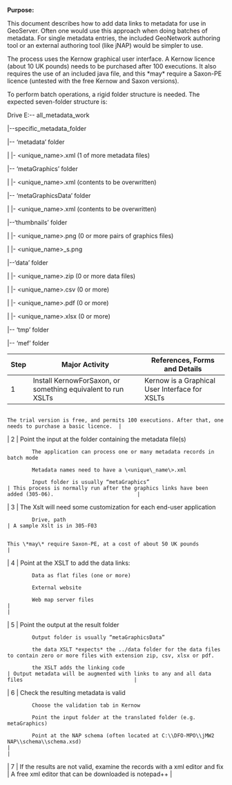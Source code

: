 ﻿**Purpose:**

This document describes how to add data links to metadata for use in GeoServer. Often one would use this approach when doing batches of metadata. For single metadata entries, the included GeoNetwork authoring tool or an external authoring tool (like jNAP) would be simpler to use.

The process uses the Kernow graphical user interface. A Kernow licence (about 10 UK pounds) needs to be purchased after 100 executions. It also requires the use of an included java file, and this \*may\* require a Saxon-PE licence (untested with the free Kernow and Saxon versions).

To perform batch operations, a rigid folder structure is needed. The expected seven-folder structure is:

Drive E:-- all\_metadata\_work

|--specific\_metadata\_folder

|-- ‘metadata’ folder

| |- \<unique\_name\>.xml (1 of more metadata files)

|-- ‘metaGraphics’ folder

| |- \<unique\_name\>.xml (contents to be overwritten)

|-- ‘metaGraphicsData’ folder

| |- \<unique\_name\>.xml (contents to be overwritten)

|--‘thumbnails’ folder

| |- \<unique\_name\>.png (0 or more pairs of graphics files)

| |- \<unique\_name\>\_s.png

|--‘data’ folder

| |- \<unique\_name\>.zip (0 or more data files)

| |- \<unique\_name\>.csv (0 or more)

| |- \<unique\_name\>.pdf (0 or more)

| |- \<unique\_name\>.xlsx (0 or more)

|-- ‘tmp’ folder

|-- ‘mef’ folder

| **Step** | **Major Activity**                                                                                                                | **References, Forms and Details**                                                                         |
|----------|-----------------------------------------------------------------------------------------------------------------------------------|-----------------------------------------------------------------------------------------------------------|
| 1        | Install KernowForSaxon, or something equivalent to run XSLTs                                                                      | Kernow is a Graphical User Interface for XSLTs                                                            
                                                                                                                                                                                                                                                           
                                                                                                                                                The trial version is free, and permits 100 executions. After that, one needs to purchase a basic licence.  |
| 2        | Point the input at the folder containing the metadata file(s)                                                                     
                                                                                                                                               
            The application can process one or many metadata records in batch mode                                                             
                                                                                                                                               
            Metadata names need to have a \<unique\_name\>.xml                                                                                 
                                                                                                                                               
            Input folder is usually “metaGraphics”                                                                                             | This process is normally run after the graphics links have been added (305-06).                           |
| 3        | The Xslt will need some customization for each end-user application                                                               
                                                                                                                                               
            Drive, path                                                                                                                        | A sample Xslt is in 305-F03                                                                               
                                                                                                                                                                                                                                                           
                                                                                                                                                This \*may\* require Saxon-PE, at a cost of about 50 UK pounds                                             |
| 4        | Point at the XSLT to add the data links:                                                                                          
                                                                                                                                               
            Data as flat files (one or more)                                                                                                   
                                                                                                                                               
            External website                                                                                                                   
                                                                                                                                               
            Web map server files                                                                                                               |                                                                                                           |
| 5        | Point the output at the result folder                                                                                             
                                                                                                                                               
            Output folder is usually “metaGraphicsData”                                                                                        
                                                                                                                                               
            the data XSLT *expects* the ../data folder for the data files to contain zero or more files with extension zip, csv, xlsx or pdf.  
                                                                                                                                               
            the XSLT adds the linking code                                                                                                     | Output metadata will be augmented with links to any and all data files                                    |
| 6        | Check the resulting metadata is valid                                                                                             
                                                                                                                                               
            Choose the validation tab in Kernow                                                                                                
                                                                                                                                               
            Point the input folder at the translated folder (e.g. metaGraphics)                                                                
                                                                                                                                               
            Point at the NAP schema (often located at C:\\DFO-MPO\\jMW2 NAP\\schema\\schema.xsd)                                               |                                                                                                           |
| 7        | If the results are not valid, examine the records with a xml editor and fix                                                       | A free xml editor that can be downloaded is notepad++                                                     |
